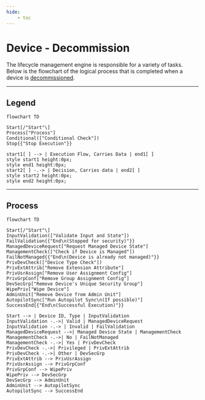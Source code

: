 ```yaml
---
hide:
    - toc
---
```

# Device - Decommission

The lifecycle management engine is responsible for a variety of tasks. Below is the flowchart of the logical process that is completed when a device is [decommissioned](../../../Usage-Guide/Device/1-Decommission.md).

---

## Legend

``` mermaid
flowchart TD

Start[/"Start"\]
Process["Process"]
Conditional(["Conditional Check"])
Stop{{"Stop Execution"}}

start1[ ] --> | Execution Flow, Carries Data | end1[ ]
style start1 height:0px;
style end1 height:0px;
start2[ ] -.-> | Decision, Carries data | end2[ ]
style start2 height:0px;
style end2 height:0px;
```

---

## Process

``` mermaid
flowchart TD

Start[/"Start"\]
InputValidation(["Validate Input and State"])
FailValidation{{"End\n(Stopped for security)"}}
ManagedDeviceRequest["Request Managed Device State"]
ManagementCheck(["Check if Device is Managed"])
FailNotManaged{{"End\n(Device is already not managed)"}}
PrivDevCheck(["Device Type Check"])
PrivExtAttrib["Remove Extension Attribute"]
PrivUsrAssign["Remove User Assignment Config"]
PrivGrpConf["Remove Group Assignment Config"]
DevSecGrp["Remove Device's Unique Security Group"]
WipePriv["Wipe Device"]
AdminUnit["Remove Device from Admin Unit"]
AutopilotSync["Run Autopilot Sync\n(If possible)"]
SuccessEnd{{"End\n(Successful Execution)"}}

Start --> | Device ID, Type | InputValidation
InputValidation -.->| Valid | ManagedDeviceRequest
InputValidation -.-> | Invalid | FailValidation
ManagedDeviceRequest -->| Managed Device State | ManagementCheck
ManagementCheck -.->| No | FailNotManaged
ManagementCheck -.->| Yes | PrivDevCheck
PrivDevCheck -.->| Privileged | PrivExtAttrib
PrivDevCheck -.->| Other | DevSecGrp
PrivExtAttrib --> PrivUsrAssign
PrivUsrAssign --> PrivGrpConf
PrivGrpConf --> WipePriv
WipePriv --> DevSecGrp
DevSecGrp --> AdminUnit
AdminUnit --> AutopilotSync
AutopilotSync --> SuccessEnd
```
